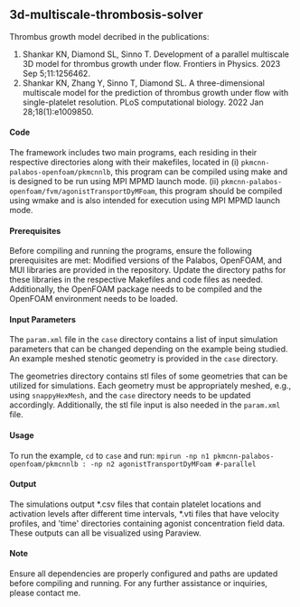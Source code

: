 ## 3d-multiscale-thrombosis-solver

Thrombus growth model decribed in the publications:

1. Shankar KN, Diamond SL, Sinno T. Development of a parallel multiscale 3D model for thrombus growth under flow. Frontiers in Physics. 2023 Sep 5;11:1256462.
2. Shankar KN, Zhang Y, Sinno T, Diamond SL. A three-dimensional multiscale model for the prediction of thrombus growth under flow with single-platelet resolution. PLoS computational biology. 2022 Jan 28;18(1):e1009850.

#### Code
The framework includes two main programs, each residing in their respective directories along with their makefiles, located in 
(i) `pkmcnn-palabos-openfoam/pkmcnnlb`, this program can be compiled using make and is designed to be run using MPI MPMD launch mode.
(ii) `pkmcnn-palabos-openfoam/fvm/agonistTransportDyMFoam`, this program should be compiled using wmake and is also intended for execution using MPI MPMD launch mode.

#### Prerequisites
Before compiling and running the programs, ensure the following prerequisites are met:
Modified versions of the Palabos, OpenFOAM, and MUI libraries are provided in the repository. Update the directory paths for these libraries in the respective Makefiles and code files as needed. Additionally, the OpenFOAM package needs to be compiled and the OpenFOAM environment needs to be loaded. 

#### Input Parameters
The `param.xml` file in the `case` directory contains a list of input simulation parameters that can be changed depending on the example being studied. 
An example meshed stenotic geometry is provided in the `case` directory.

The geometries directory contains stl files of some geometries that can be utilized for simulations. Each geometry must be appropriately meshed, e.g., using `snappyHexMesh`, and the `case` directory needs to be updated accordingly. Additionally, the stl file input is also needed in the `param.xml` file. 

#### Usage
To run the example, `cd` to `case` and run:
````mpirun -np n1 pkmcnn-palabos-openfoam/pkmcnnlb : -np n2 agonistTransportDyMFoam #-parallel ````

#### Output 
The simulations output *.csv files that contain platelet locations and activation levels after different time intervals, *.vti files that have velocity profiles, and 'time' directories containing agonist concentration field data. These outputs can all be visualized using Paraview. 

#### Note
Ensure all dependencies are properly configured and paths are updated before compiling and running. For any further assistance or inquiries, please contact me.
